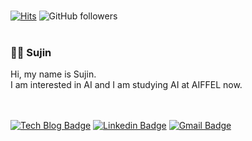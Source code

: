 <br>

[![Hits](https://hits.seeyoufarm.com/api/count/incr/badge.svg?url=https%3A%2F%2Fgithub.com%2Fsujin530&count_bg=%23CFB4E6&title_bg=%23555555&icon=&icon_color=%23E7E7E7&title=hits&edge_flat=false)](https://hits.seeyoufarm.com)
![GitHub followers](https://img.shields.io/github/followers/sujin530)
<br>
<br>
### 👋🏾 Sujin
Hi, my name is Sujin.  
I am interested in AI and I am studying AI at AIFFEL now. 
<br>
<br>
<br>

[![Tech Blog Badge](http://img.shields.io/badge/-Tech%20blog-black?style=flat-square&logo=github&link=https://sujin530.github.io/)](https://sujin530.github.io/)
[![Linkedin Badge](https://img.shields.io/badge/-LinkedIn-blue?style=flat-square&logo=Linkedin&logoColor=white&link=https://www.linkedin.com/in/sujin-kim-3b936b1a1/)](https://www.linkedin.com/in/sujin-kim-3b936b1a1/)
[![Gmail Badge](https://img.shields.io/badge/Gmail-d14836?style=flat-square&logo=Gmail&logoColor=white&link=mailto:sujin.kim10530@gmail.com)](mailto:sujin.kim10530@gmail.com)
	


<!--

### Hi there 👋

**Sujin530/sujin530** is a ✨ _special_ ✨ repository because its `README.md` (this file) appears on your GitHub profile.

Here are some ideas to get you started:

- 🔭 I’m currently working on ...
- 🌱 I’m currently learning ...
- 👯 I’m looking to collaborate on ...
- 🤔 I’m looking for help with ...
- 💬 Ask me about ...
- 📫 How to reach me: ...
- 😄 Pronouns: ...
- ⚡ Fun fact: ...
-->

